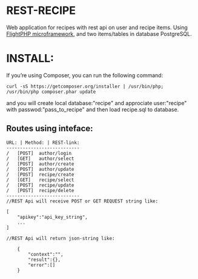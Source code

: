 # REST-RECIPE

Web application for recipes with rest api on user and recipe items.
Using [FlightPHP microframework](http://flightphp.com/learn), and two items/tables in database PostgreSQL.

# INSTALL:
If you’re using Composer, you can run the following command:
```
curl -sS https://getcomposer.org/installer | /usr/bin/php;
/usr/bin/php composer.phar update
```
and you will create local database:"recipe" and approciate user:"recipe" with passwod:"pass_to_recipe"
and then load recipe.sql to database.

## Routes using inteface:

```
URL: | Method: | REST-link:
---------------------------
/   [POST]  author/login
/   [GET]   author/select
/   [POST]  author/create
/   [POST]  author/update
/   [POST]  recipe/create
/   [GET]   recipe/select
/   [POST]  recipe/update
/   [POST]  recipe/delete
---------------------------
//REST Api will receive POST or GET REQUEST string like:

[
    "apikey":"api_key_string",
    ...
]

//REST Api will return json-string like:
 
    {
        "context":"",
        "result":{},
        "error":[]
    }
```
